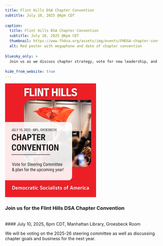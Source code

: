 ```yaml
---
title: Flint Hills DSA Chapter Convention
subtitle: July 10, 2025 @6pm CDT

caption:
  title: Flint Hills DSA Chapter Convention
  subtitle: July 10, 2025 @6pm CDT
  thumbnail: https://www.fhdsa.org/assets/img/events/FHDSA-chapter-convention.png
  alt: Red poster with megaphone and date of chapter convention

bluesky_only: >
  Join us as we discuss chapter strategy, vote for new leadership, and reflect on the year’s accomplishments.

hide_from_website: true
---
```


<img src="/assets/img/events/FHDSA-chapter-convention.png" alt="Red Talk" width="300" />


### Join us for the Flint Hills DSA Chapter Convention
<br>
#### July 10, 2025, 6pm CDT, Manhattan Library, Groesbeck Room

<br>

We will be voting on the 2025-26 steering committee as well as discussing chapter goals and business for the next year.
